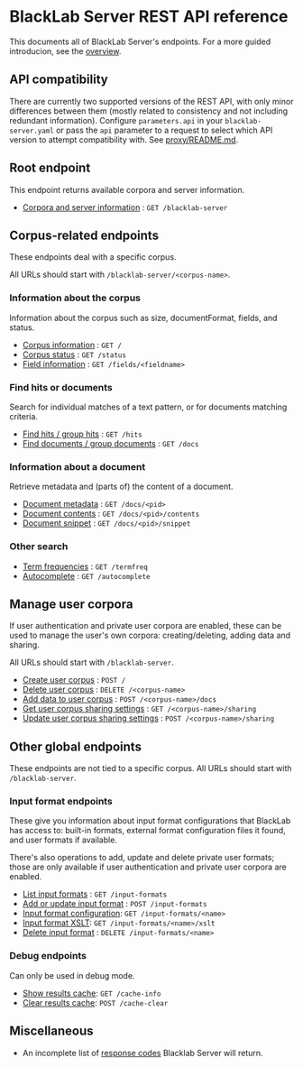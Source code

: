 # BlackLab Server REST API reference

This documents all of BlackLab Server's endpoints. For a more guided introducion, see the [overview](../overview.md).

<!-- (used this [template](https://github.com/jamescooke/restapidocs/tree/master/examples)) -->

## API compatibility

There are currently two supported versions of the REST API, with only minor differences between them (mostly related to consistency and not including redundant information). Configure `parameters.api` in your `blacklab-server.yaml` or pass the `api` parameter to a request to select which API version to attempt compatibility with. See [proxy/README.md](https://github.com/INL/BlackLab/blob/dev/proxy/README.md).

## Root endpoint

This endpoint returns available corpora and server information.

* [Corpora and server information](get.md) : `GET /blacklab-server`


## Corpus-related endpoints

These endpoints deal with a specific corpus.

All URLs should start with `/blacklab-server/<corpus-name>`.

### Information about the corpus

Information about the corpus such as size, documentFormat, fields, and status.

* [Corpus information](corpus/get.md) : `GET /`
* [Corpus status](corpus/status/get.md) : `GET /status`
* [Field information](corpus/fields/fieldname/get.md) : `GET /fields/<fieldname>`

### Find hits or documents

Search for individual matches of a text pattern, or for documents matching criteria.

* [Find hits / group hits](corpus/hits/get.md) : `GET /hits`
* [Find documents / group documents](corpus/docs/get.md) : `GET /docs`

### Information about a document

Retrieve metadata and (parts of) the content of a document.

* [Document metadata](corpus/docs/pid/get.md) : `GET /docs/<pid>`
* [Document contents](corpus/docs/pid/contents/get.md) : `GET /docs/<pid>/contents`
* [Document snippet](corpus/docs/pid/snippet/get.md) : `GET /docs/<pid>/snippet`

### Other search

* [Term frequencies](corpus/termfreq/get.md) : `GET /termfreq`
* [Autocomplete](corpus/autocomplete/field/get.md) : `GET /autocomplete`

## Manage user corpora

If user authentication and private user corpora are enabled, these can be used to manage the user's own corpora: creating/deleting, adding data and sharing.

All URLs should start with `/blacklab-server`.

* [Create user corpus](post.md) : `POST /`
* [Delete user corpus](corpus/delete.md) : `DELETE /<corpus-name>`
* [Add data to user corpus](corpus/docs/post.md) : `POST /<corpus-name>/docs`
* [Get user corpus sharing settings](corpus/sharing/get.md) : `GET /<corpus-name>/sharing`
* [Update user corpus sharing settings](corpus/sharing/post.md) : `POST /<corpus-name>/sharing`

## Other global endpoints

These endpoints are not tied to a specific corpus. All URLs should start with `/blacklab-server`.

### Input format endpoints

These give you information about input format configurations that BlackLab has access to: built-in formats, external format configuration files it found, and user formats if available.

There's also operations to add, update and delete private user formats; those are only available if user authentication and private user corpora are enabled.

* [List input formats](input-formats/get.md) : `GET /input-formats`
* [Add or update input format](input-formats/post.md) : `POST /input-formats`
* [Input format configuration](input-formats/name/get.md): `GET /input-formats/<name>`
* [Input format XSLT](input-formats/name/xslt/get.md): `GET /input-formats/<name>/xslt`
* [Delete input format](input-formats/name/delete.md) : `DELETE /input-formats/<name>`

### Debug endpoints

Can only be used in debug mode.

* [Show results cache](cache-info/get.md): `GET /cache-info`
* [Clear results cache](cache-clear/post.md): `POST /cache-clear`

## Miscellaneous

* An incomplete list of [response codes](errors.md) Blacklab Server will return.
